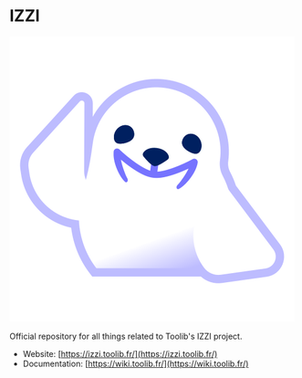 # IZZI

![hello seal](./profile/hello%20seal%20contours.png)

Official repository for all things related to Toolib's IZZI project.

- Website: [https://izzi.toolib.fr/](https://izzi.toolib.fr/)
- Documentation: [https://wiki.toolib.fr/](https://wiki.toolib.fr/)
